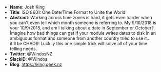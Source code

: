 * **Name**: Josh King
* **Title**: ISO 8601: One Date/Time Format to Unite the World
* **Abstract**: Working across time zones is hard, it gets even harder when you can't even tell which month someone is referring to. My 9/10/2018 is your 10/9/2018, and am I talking about a date in September or October? Imagine how bad things can get if your module writes dates to disk in an ambiguous format and someone from another country tried to use it... it'll be CHAOS! Luckily this one simple trick will solve all of your time telling needs.
* **Twitter**: @WindosNZ
* **SlackID**: @Windos
* **Blog**: https://king.geek.nz
